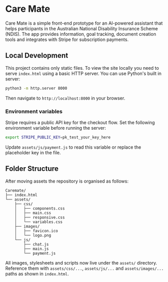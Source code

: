 # Care Mate

Care Mate is a simple front-end prototype for an AI-powered assistant that helps participants in the Australian National Disability Insurance Scheme (NDIS). The app provides information, goal tracking, document creation tools and integrates with Stripe for subscription payments.

## Local Development

This project contains only static files. To view the site locally you need to serve `index.html` using a basic HTTP server. You can use Python's built in server:

```bash
python3 -m http.server 8000
```

Then navigate to `http://localhost:8000` in your browser.

### Environment variables

Stripe requires a public API key for the checkout flow. Set the following environment variable before running the server:

```bash
export STRIPE_PUBLIC_KEY=pk_test_your_key_here
```

Update `assets/js/payment.js` to read this variable or replace the placeholder key in the file.

## Folder Structure

After moving assets the repository is organised as follows:

```
Caremate/
├── index.html
└── assets/
    ├── css/
    │   ├── components.css
    │   ├── main.css
    │   ├── responsive.css
    │   └── variables.css
    ├── images/
    │   ├── favicon.ico
    │   └── logo.png
    └── js/
        ├── chat.js
        ├── main.js
        └── payment.js
```

All images, stylesheets and scripts now live under the `assets/` directory. Reference them with `assets/css/...`, `assets/js/...` and `assets/images/...` paths as shown in `index.html`.
